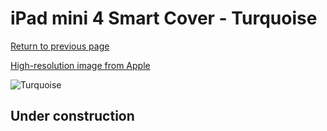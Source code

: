 # iPad mini 4 Smart Cover - Turquoise

[Return to previous page](/ipad_mini4)

[High-resolution image from Apple](https://store.storeimages.cdn-apple.com/8756/as-images.apple.com/is/MKM52?wid=4500&hei=4500&fmt=png)

<div style="width: 512px"><img src="/almost_uncompressed/MKM52.webp" alt="Turquoise"></div>

## Under construction
